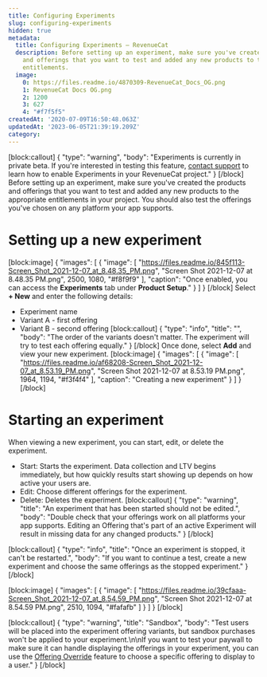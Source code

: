 ```yaml
---
title: Configuring Experiments
slug: configuring-experiments
hidden: true
metadata:
  title: Configuring Experiments – RevenueCat
  description: Before setting up an experiment, make sure you've created the products
    and offerings that you want to test and added any new products to the appropriate
    entitlements.
  image:
    0: https://files.readme.io/4870309-RevenueCat_Docs_OG.png
    1: RevenueCat Docs OG.png
    2: 1200
    3: 627
    4: "#f7f5f5"
createdAt: '2020-07-09T16:50:48.063Z'
updatedAt: '2023-06-05T21:39:19.209Z'
category: 
---
```

[block:callout]
{
  "type": "warning",
  "body": "Experiments is currently in private beta. If you're interested in testing this feature, [contact support](doc:scope-of-support#help-with-your-account-billing-or-feature-requests) to learn how to enable Experiments in your RevenueCat project."
}
[/block]
Before setting up an experiment, make sure you've created the products and offerings that you want to test and added any new products to the appropriate entitlements in your project. You should also test the offerings you've chosen on any platform your app supports.

# Setting up a new experiment
[block:image]
{
  "images": [
    {
      "image": [
        "https://files.readme.io/845f113-Screen_Shot_2021-12-07_at_8.48.35_PM.png",
        "Screen Shot 2021-12-07 at 8.48.35 PM.png",
        2500,
        1080,
        "#f8f9f9"
      ],
      "caption": "Once enabled, you can access the **Experiments** tab under **Product Setup**."
    }
  ]
}
[/block]
Select **+ New** and enter the following details:

- Experiment name
- Variant A - first offering
- Variant B - second offering
[block:callout]
{
  "type": "info",
  "title": "",
  "body": "The order of the variants doesn't matter. The experiment will try to test each offering equally."
}
[/block]
Once done, select **Add** and view your new experiment.
[block:image]
{
  "images": [
    {
      "image": [
        "https://files.readme.io/af68208-Screen_Shot_2021-12-07_at_8.53.19_PM.png",
        "Screen Shot 2021-12-07 at 8.53.19 PM.png",
        1964,
        1194,
        "#f3f4f4"
      ],
      "caption": "Creating a new experiment"
    }
  ]
}
[/block]
# Starting an experiment

When viewing a new experiment, you can start, edit, or delete the experiment.

- Start: Starts the experiment. Data collection and LTV begins immediately, but how quickly results start showing up depends on how active your users are.
- Edit: Choose different offerings for the experiment.
- Delete: Deletes the experiment.
[block:callout]
{
  "type": "warning",
  "title": "An experiment that has been started should not be edited.",
  "body": "Double check that your offerings work on all platforms your app supports. Editing an Offering that's part of an active Experiment will result in missing data for any changed products."
}
[/block]

[block:callout]
{
  "type": "info",
  "title": "Once an experiment is stopped, it can't be restarted.",
  "body": "If you want to continue a test, create a new experiment and choose the same offerings as the stopped experiment."
}
[/block]

[block:image]
{
  "images": [
    {
      "image": [
        "https://files.readme.io/39cfaaa-Screen_Shot_2021-12-07_at_8.54.59_PM.png",
        "Screen Shot 2021-12-07 at 8.54.59 PM.png",
        2510,
        1094,
        "#fafafb"
      ]
    }
  ]
}
[/block]

[block:callout]
{
  "type": "warning",
  "title": "Sandbox",
  "body": "Test users will be placed into the experiment offering variants, but sandbox purchases won't be applied to your experiment.\n\nIf you want to test your paywall to make sure it can handle displaying the offerings in your experiment, you can use the [Offering Override](doc:offering-override) feature to choose a specific offering to display to a user."
}
[/block]